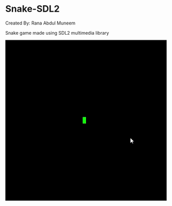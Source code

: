 # Snake-SDL2
Created By: Rana Abdul Muneem

Snake game made using SDL2 multimedia library

![](snake.gif)

